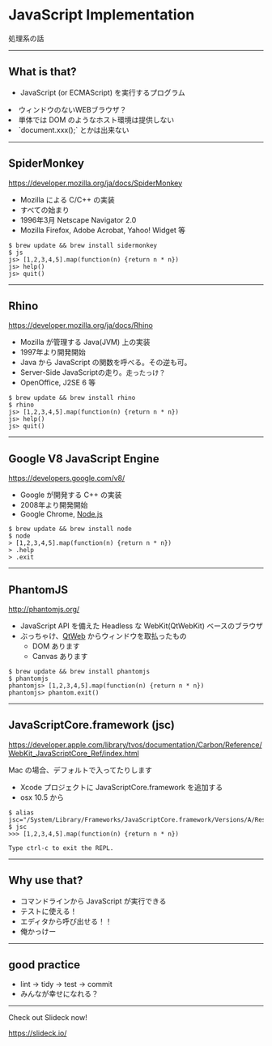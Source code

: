 # JavaScript Implementation 

処理系の話

<!-- 
- test: TDD/BDD
- doc: APIドキュメント生成
- task runner: 

http://qiita.com/gitseitanaka/items/0a465f36281519846141
https://ics.media/entry/6789
-->

---

## What is that?

- JavaScript (or ECMAScript) を実行するプログラム
<li class="fragment" data-fragment-index="1">ウィンドウのないWEBブラウザ？</li>
<li class="fragment" data-fragment-index="2">単体では DOM のようなホスト環境は提供しない</li>
<li class="fragment" data-fragment-index="3">`document.xxx();` とかは出来ない</li>

---

## SpiderMonkey

<https://developer.mozilla.org/ja/docs/SpiderMonkey>

- Mozilla による C/C++ の実装
- すべての始まり
- 1996年3月 Netscape Navigator 2.0
- Mozilla Firefox, Adobe Acrobat, Yahoo! Widget 等

```
$ brew update && brew install sidermonkey
$ js
js> [1,2,3,4,5].map(function(n) {return n * n})
js> help() 
js> quit()
```
---

## Rhino

<https://developer.mozilla.org/ja/docs/Rhino>

- Mozilla が管理する Java(JVM) 上の実装
- 1997年より開発開始
- Java から JavaScript の関数を呼べる。その逆も可。
- Server-Side JavaScriptの走り。<span style="font-size: small" class="fragment" data-fragment-index="1">走ったっけ？</span>
- OpenOffice, J2SE 6 等

```
$ brew update && brew install rhino 
$ rhino
js> [1,2,3,4,5].map(function(n) {return n * n})
js> help() 
js> quit()
```

---

## Google V8 JavaScript Engine

<https://developers.google.com/v8/>

- Google が開発する C++ の実装
- 2008年より開発開始
- Google Chrome, [Node.js](https://nodejs.org/)

```
$ brew update && brew install node
$ node
> [1,2,3,4,5].map(function(n) {return n * n})
> .help
> .exit
```
---

## PhantomJS

<http://phantomjs.org/>

- JavaScript API を備えた Headless な WebKit(QtWebKit) ベースのブラウザ
- ぶっちゃけ、[QtWeb](http://www.qtweb.net/) からウィンドウを取払ったもの
  - DOM あります
  - Canvas あります

```
$ brew update && brew install phantomjs
$ phantomjs
phantomjs> [1,2,3,4,5].map(function(n) {return n * n})
phantomjs> phantom.exit()
```

---

## JavaScriptCore.framework (jsc)

<https://developer.apple.com/library/tvos/documentation/Carbon/Reference/WebKit_JavaScriptCore_Ref/index.html>

Mac の場合、デフォルトで入ってたりします

- Xcode プロジェクトに JavaScriptCore.framework を追加する
- osx 10.5 から

```
$ alias jsc="/System/Library/Frameworks/JavaScriptCore.framework/Versions/A/Resources/jsc"
$ jsc
>>> [1,2,3,4,5].map(function(n) {return n * n})

Type ctrl-c to exit the REPL.
```

---

## Why use that?

<ul>
<li>コマンドラインから JavaScript が実行できる</li>
<li class="fragment" data-fragment-index="1">テストに使える！</li>
<li class="fragment" data-fragment-index="2">エディタから呼び出せる！！</li>
<li class="fragment" data-fragment-index="3">俺かっけー</li>
</ul>

---

## good practice

- lint -> tidy -> test -> commit
- みんなが幸せになれる？

___

Check out Slideck now!

<https://slideck.io/>
